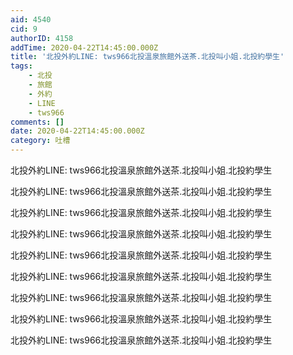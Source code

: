 ```yaml
---
aid: 4540
cid: 9
authorID: 4158
addTime: 2020-04-22T14:45:00.000Z
title: '北投外約LINE: tws966北投溫泉旅館外送茶.北投叫小姐.北投約學生'
tags:
    - 北投
    - 旅館
    - 外約
    - LINE
    - tws966
comments: []
date: 2020-04-22T14:45:00.000Z
category: 吐槽
---
```


北投外約LINE: tws966北投溫泉旅館外送茶.北投叫小姐.北投約學生

北投外約LINE: tws966北投溫泉旅館外送茶.北投叫小姐.北投約學生

北投外約LINE: tws966北投溫泉旅館外送茶.北投叫小姐.北投約學生

北投外約LINE: tws966北投溫泉旅館外送茶.北投叫小姐.北投約學生

北投外約LINE: tws966北投溫泉旅館外送茶.北投叫小姐.北投約學生

北投外約LINE: tws966北投溫泉旅館外送茶.北投叫小姐.北投約學生

北投外約LINE: tws966北投溫泉旅館外送茶.北投叫小姐.北投約學生

北投外約LINE: tws966北投溫泉旅館外送茶.北投叫小姐.北投約學生

北投外約LINE: tws966北投溫泉旅館外送茶.北投叫小姐.北投約學生
